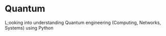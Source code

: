 # Quantum
L;ooking into understanding Quantum engineering (Computing, Networks, Systems) using Python

